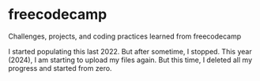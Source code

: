 # freecodecamp
Challenges, projects, and coding practices learned from freecodecamp

I started populating this last 2022. But after sometime, I stopped. This year (2024), I am starting to upload my files again. But this time, I deleted all my progress and started from zero.
